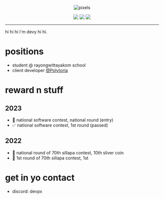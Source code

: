 <div align="center">
  
  ![pixels](https://user-images.githubusercontent.com/60780448/228856675-a173603d-a5df-4dfd-91c1-9b691c53b423.gif)

  <a href="https://devpixels.xyz/"><img src="https://user-images.githubusercontent.com/60780448/227756393-40cc7585-def3-4563-80e1-7eb179507a9f.png"></a>
  <a href="https://www.youtube.com/@devpx"><img src="https://user-images.githubusercontent.com/60780448/227756391-67804464-a8c7-4e53-8689-eb23d84c2500.png"></a>
  <a href="https://discord.gg/EzcWp2KxTr"><img src="https://user-images.githubusercontent.com/60780448/227756394-0d1a1a1b-c235-4e44-a5a4-3c85d1842de4.png"></a>
  
 </div align="center">
 
 <hr>

hi hi hi i'm devy hi hi.

# positions
- student @ rayongwittayakom school
- client developer [@Polytoria](https://github.com/Polytoria)

# reward n stuff
## 2023
- 🙌 national software contest, national round (entry)
- ✅ national software contest, 1st round (passed)
## 2022
- 🥈 national round of 70th sillapa contest, 10th sliver coin
- 🥇 1st round of 70th sillapa contest, 1st

# get in yo contact
- discord: devpx
